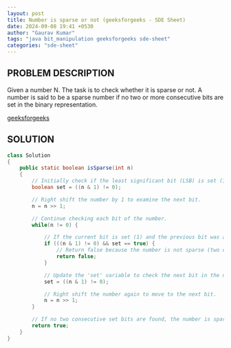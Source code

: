 ```yaml
---
layout: post
title: Number is sparse or not (geeksforgeeks - SDE Sheet)
date: 2024-09-08 19:41 +0530
author: "Gaurav Kumar"
tags: "java bit_manipulation geeksforgeeks sde-sheet"
categories: "sde-sheet"
---
```


## PROBLEM DESCRIPTION

Given a number N. The task is to check whether it is sparse or not. A number is said to be a sparse number if no two or more consecutive bits are set in the binary representation.

[geeksforgeeks](https://www.geeksforgeeks.org/problems/number-is-sparse-or-not-1587115620/1?page=5)

## SOLUTION

```java
class Solution
{
    public static boolean isSparse(int n)
    {
        // Initially check if the least significant bit (LSB) is set (1).
        boolean set = ((n & 1) != 0);

        // Right shift the number by 1 to examine the next bit.
        n = n >> 1;

        // Continue checking each bit of the number.
        while(n != 0) {

            // If the current bit is set (1) and the previous bit was also set (i.e., two consecutive bits are set).
            if (((n & 1) != 0) && set == true) {
                // Return false because the number is not sparse (two consecutive set bits found).
                return false;
            }

            // Update the 'set' variable to check the next bit in the next iteration.
            set = ((n & 1) != 0);

            // Right shift the number again to move to the next bit.
            n = n >> 1;
        }

        // If no two consecutive set bits are found, the number is sparse, return true.
        return true;
    }
}
```

